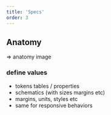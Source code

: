 ```yaml
---
title: 'Specs'
order: 3
---
```


## Anatomy

=> anatomy image

### define values

- tokens tables / properties
- schematics (with sizes margins etc)
- margins, units, styles etc
- same for responsive behaviors